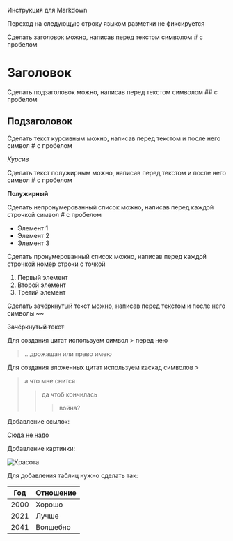 Инструкция для Markdown

Переход на следующую строку языком разметки не фиксируется

Сделать заголовок можно, написав перед текстом символом # с пробелом

# Заголовок

Сделать подзаголовок можно, написав перед текстом символом ## с пробелом

## Подзаголовок

Сделать текст курсивным можно, написав перед текстом и после него символ # с пробелом

*Курсив*

Сделать текст полужирным можно, написав перед текстом и после него символ # с пробелом

**Полужирный**

Сделать непронумерованный список можно, написав перед каждой строчкой символ # с пробелом

* Элемент 1
* Элемент 2
* Элемент 3

Сделать пронумерованный список можно, написав перед каждой строчкой номер строки с точкой

1. Первый элемент
2. Второй элемент
3. Третий элемент

Сделать зачёркнутый текст можно, написав перед текстом и после него символы ~~

~~Зачёркнутый текст~~

Для создания цитат используем символ > перед нею

> ...дрожащая или право имею 

Для создания вложенных цитат используем каскад символов >

> а что мне снится
>> да чтоб кончилась
>>> война?

Добавление ссылок:

[Сюда не надо](https://vk.com)

Добавление картинки:

![Красота](/горигора.jpg "Мунку-Сардык")

Для добавления таблиц нужно сделать так:

|Год | Отношение|
|---|---|
|2000 | Хорошо|
|2021 | Лучше|
|2041 | Волшебно|